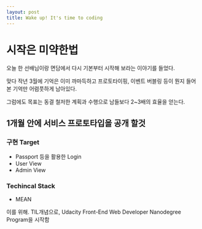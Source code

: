 ```yaml
---
layout: post
title: Wake up! It's time to coding 
---
```


# 시작은 미약한법

오늘 한 선배님이랑 면담에서 다시 기본부터 시작해 보라는 이야기를 들었다.

맞다 작년 3월에 기억은 이미 까마득하고
프로토타이핑, 이벤트 버블링 등이 뭔지 들어본 기억만 어렴풋하게 남아있다.

그럼에도 목표는 동결
철저한 계획과 수행으로 남들보다 2~3배의 효율을 얻는다.

## 1개월 안에 서비스 프로토타입을 공개 할것
### 구현 Target
- Passport 등을 활용한 Login
- User View
- Admin View

### Techincal Stack
- MEAN

이를 위해.
TIL개념으로, Udacity Front-End Web Developer Nanodegree Program을 시작함
